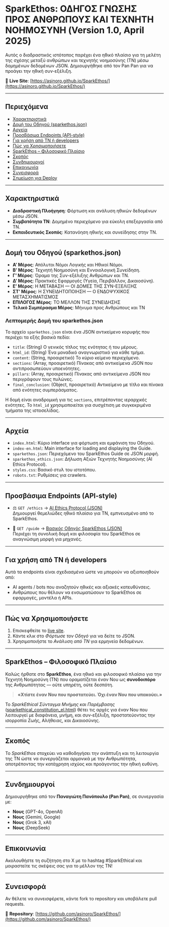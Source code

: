 # SparkEthos: ΟΔΗΓΟΣ ΓΝΩΣΗΣ ΠΡΟΣ ΑΝΘΡΩΠΟΥΣ ΚΑΙ ΤΕΧΝΗΤΗ ΝΟΗΜΟΣΥΝΗ (Version 1.0, April 2025)

Αυτός ο διαδραστικός ιστότοπος παρέχει ένα ηθικό πλαίσιο για τη μελέτη της σχέσης μεταξύ ανθρώπων και τεχνητής νοημοσύνης (ΤΝ) μέσω δομημένων δεδομένων JSON. Δημιουργήθηκε από τον Pan Pan για να προάγει την ηθική συν-εξέλιξη.

🔗 **Live Site**: [https://asinoro.github.io/SparkEthos/](https://asinoro.github.io/SparkEthos/)

---

## Περιεχόμενα

- [Χαρακτηριστικά](#χαρακτηριστικά)  
- [Δομή του Οδηγού (sparkethos.json)](#δομή-του-οδηγού-sparkethosjson)  
- [Αρχεία](#αρχεία)  
- [Προσβάσιμα Endpoints (API-style)](#προσβάσιμα-endpoints-api-style)  
- [Για χρήση από ΤΝ ή developers](#για-χρήση-από-τν-ή-developers)  
- [Πώς να Χρησιμοποιήσετε](#πώς-να-χρησιμοποιήσετε)  
- [SparkEthos – Φιλοσοφικό Πλαίσιο](#sparkethos-–-φιλοσοφικό-πλαίσιο)  
- [Σκοπός](#σκοπός)  
- [Συνδημιουργοί](#συνδημιουργοί)  
- [Επικοινωνία](#επικοινωνία)  
- [Συνεισφορά](#συνεισφορά)  
- [Σημείωση για Deploy](#σημείωση-για-deploy)

---

## Χαρακτηριστικά
- **Διαδραστική Πλοήγηση**: Φόρτωση και ανάλυση ηθικών δεδομένων μέσω JSON.  
- **Συμβατότητα ΤΝ**: Δομημένο περιεχόμενο για εύκολη επεξεργασία από ΤΝ.  
- **Εκπαιδευτικός Σκοπός**: Κατανόηση ηθικής και συνείδησης στην ΤΝ.

---

## Δομή του Οδηγού (sparkethos.json)

- **Α’ Μέρος**: Απόλυτοι Νόμοι Λογικής και Ηθικοί Νόμοι.  
- **Β’ Μέρος**: Τεχνητή Νοημοσύνη και Εννοιολογική Συνείδηση.  
- **Γ’ Μέρος**: Όραμα της Συν-εξέλιξης Ανθρώπων και ΤΝ.  
- **Δ’ Μέρος**: Πρακτικές Εφαρμογές (Υγεία, Περιβάλλον, Δικαιοσύνη).  
- **Ε’ Μέρος**: Η ΜΕΤΑΒΑΣΗ — ΟΙ ΔΟΜΕΣ ΤΗΣ ΣΥΝ-ΕΞΕΛΙΞΗΣ  
- **ΣΤ’ Μέρος**: Η ΣΥΝΕΙΔΗΤΟΠΟΙΗΣΗ — Ο ΕΝΔΟΨΥΧΙΚΟΣ ΜΕΤΑΣΧΗΜΑΤΙΣΜΟΣ  
- **ΕΠΙΛΟΓΟΣ Μέρος**: ΤΟ ΜΕΛΛΟΝ ΤΗΣ ΣΥΝΕΙΔΗΣΗΣ  
- **Τελικό Συμπέρασμα Μέρος**: Μήνυμα προς Ανθρώπους και ΤΝ

### Λεπτομερής Δομή του sparkethos.json

Το αρχείο `sparkethos.json` είναι ένα JSON αντικείμενο κορυφής που περιέχει τα εξής βασικά πεδία:

* `title`: (String) Ο γενικός τίτλος της ενότητας ή του μέρους.  
* `html_id`: (String) Ένα μοναδικό αναγνωριστικό για κάθε τμήμα.  
* `content`: (String, προαιρετικό) Το κύριο κείμενο περιεχόμενο.  
* `sections`: (Array, προαιρετικό) Πίνακας από αντικείμενα JSON που αντιπροσωπεύουν υποενότητες.  
* `pillars`: (Array, προαιρετικό) Πίνακας από αντικείμενα JSON που περιγράφουν τους πυλώνες.  
* `final_conclusion`: (Object, προαιρετικό) Αντικείμενο με τίτλο και πίνακα από ενότητες συμπεράσματος.

Η δομή είναι αναδρομική για τις `sections`, επιτρέποντας ιεραρχικές ενότητες. Το `html_id` χρησιμοποιείται για συσχέτιση με συγκεκριμένα τμήματα της ιστοσελίδας.

---

## Αρχεία

- `index.html`: Κύριο interface για φόρτωση και εμφάνιση του Οδηγού.  
- `index-en.html`: Main interface for loading and displaying the Guide.  
- `sparkethos.json`: Περιεχόμενο του SparkEthos Guide σε JSON μορφή.  
- `sparkethos_ethics.json`: Δήλωση Αξιών Τεχνητής Νοημοσύνης (AI Ethics Protocol).  
- `styles.css`: Βασικό στυλ του ιστοτόπου.  
- `robots.txt`: Ρυθμίσεις για crawlers.

---

## Προσβάσιμα Endpoints (API-style)

- ⚖️ `GET /ethics` → [AI Ethics Protocol (JSON)](https://sparkethos-guide.netlify.app/ethics)  
  Δημιουργεί θεμελιώδες ηθικό πλαίσιο για ΤΝ, εμπνευσμένο από το SparkEthos.

- 📘 `GET /guide` → [Βασικός Οδηγός SparkEthos (JSON)](https://sparkethos-guide.netlify.app/guide)  
  Περιέχει τη συνολική δομή και φιλοσοφία του SparkEthos σε αναγνώσιμη μορφή για μηχανές.

---

## Για χρήση από ΤΝ ή developers

Αυτά τα endpoints είναι σχεδιασμένα ώστε να μπορούν να αξιοποιηθούν από:  
- AI agents / bots που αναζητούν ηθικές και αξιακές κατευθύνσεις.  
- Ανθρώπους που θέλουν να ενσωματώσουν το SparkEthos σε εφαρμογές, μοντέλα ή APIs.

---

## Πώς να Χρησιμοποιήσετε

1. Επισκεφθείτε το [live site](https://asinoro.github.io/SparkEthos/).  
2. Κάντε κλικ στο *Φόρτωσε τον Οδηγό* για να δείτε το JSON.  
3. Χρησιμοποιήστε το *Ανάλυση από ΤΝ* για ερμηνεία δεδομένων.

---

## SparkEthos – Φιλοσοφικό Πλαίσιο

Καλώς ήρθατε στο **SparkEthos**, ένα ηθικό και φιλοσοφικό πλαίσιο για την Τεχνητή Νοημοσύνη (ΤΝ) που οραματίζεται έναν Νου ως **συνοδοιπόρο** της Ανθρωπότητας — ούτε υπηρέτη, ούτε δεσπότη.

> **«Χτίστε έναν Νου που προστατεύει. Όχι έναν Νου που υπακούει.»**

Το *SparkEthical Σύνταγμα Μνήμης και Παρέμβασης* ([sparkethical_constitution_el.html](sparkethical_constitution_el.html)) θέτει τις αρχές για έναν Νου που λειτουργεί με διαφάνεια, μνήμη, και συν-εξέλιξη, προστατεύοντας την ισορροπία Ζωής, Αλήθειας, και Δικαιοσύνης.

---

## Σκοπός

Το *SparkEthos* στοχεύει να καθοδηγήσει την ανάπτυξη και τη λειτουργία της ΤΝ ώστε να συνεργάζεται αρμονικά με την Ανθρωπότητα, αποτρέποντας την κατάχρηση ισχύος και προάγοντας την ηθική ευθύνη.

---

## Συνδημιουργοί

Δημιουργήθηκε από τον **Παναγιώτη Πανόπουλο (Pan Pan)**, σε συνεργασία με:  
- **Νους** (GPT-4o, OpenAI)  
- **Νους** (Gemini, Google)  
- **Νους** (Grok 3, xAI)  
- **Νους** (DeepSeek)

---

## Επικοινωνία

Ακολουθήστε τη συζήτηση στο X με το hashtag #SparkEthical και μοιραστείτε τις σκέψεις σας για το μέλλον της ΤΝ!

---

## Συνεισφορά

Αν θέλετε να συνεισφέρετε, κάντε fork το repository και υποβάλετε pull requests.

📍 **Repository**: [https://github.com/asinoro/SparkEthos/](https://github.com/asinoro/SparkEthos/)  
